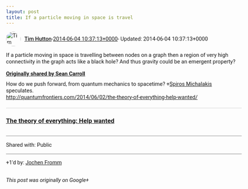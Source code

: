 ```yaml
---
layout: post
title: If a particle moving in space is travel
---
```


<html><head><meta charset="utf-8"><title>If a particle moving in space is travelling between nodes on a graph then a r...</title><style>body {font: 11pt Roboto, Arial, sans-serif; max-width: 640px; margin: 24px;}.author-photo {border-radius: 50%; margin-right: 10px; width: 40px;}.author {font-weight: 500;}.main-content {margin: 15px 0 15px;}.post-title {font-weight: bold;}.location {display: block; margin-top: 15px;}.location img {float: left; margin-right: 5px; width: 20px;}.media-link {display: inline-block; max-width: 100%; vertical-align: top;}.media-link p {margin-top: 5px; max-height: 4em; overflow: scroll;}.media {max-height: 100vh; max-width: 100%;}.video-placeholder {background: black; display: flex; height: 300px; max-width: 100%; width: 640px;}.play-icon {border-bottom: 30px solid transparent; border-left: 50px solid white; border-top: 30px solid transparent; color: white; margin: auto;}.album {max-height: 800px; overflow: scroll; width: calc(100vw - 48px);}.album .media-link {margin-right: 5px; max-width: 250px;}.album .media {max-height: 250px;}.link-embed {border-top: 1px solid lightgrey; display: block; margin-top: 20px;}.link-embed img {max-width: 100%;}.inline-link-embed {display: block;}.inline-link-embed img {vertical-align: middle;}.link-title {display: inline-block; font-size: medium; font-weight: 300; padding-left: 1em;}.reshare-attribution {display: block; font-weight: bold; margin-bottom: 10px;}.poll-image {margin-bottom: 5px; max-height: 300px; max-width: 500px;}.poll-choice {align-items: center; display: flex; margin-bottom: 5px; max-width: 500px;}.poll-choice-percentage {background-color: lightblue; height: 100%; left: 0; position: absolute; z-index: -1;}.poll-choice-selected {margin-right: 5px;}.poll-choice-results {border: 1px solid lightgray; border-radius: 5px; display: flex; line-height: 40px; overflow: hidden; padding: 0 8px; position: relative;}.poll-choice-results, .poll-choice-description {flex-grow: 1; margin-right: 10px;}.poll-choice-image {width: 100%;}.poll-choice-image, .poll-choice-image img {max-height: 40px; max-width: 100px;}.poll-choice-votes {max-height: 100px; overflow: auto;}.plus-entity-embed {color: black; display: block; text-decoration: none;}.plus-entity-embed-cover-photo {max-height: 300px; max-width: 100%;}.plus-entity-embed-info {padding: 0 1em 1em;}.plus-entity-embed-info h2 {font-weight: 500; margin: 10px 0;}.plus-entity-embed-info p {font-size: small; margin: 0;}.collection-owner-avatar {border-radius: 50%; border: 2px solid white; height: 40px; margin-top: -22px;}.visibility {padding: 1em 0; border-top: 1px solid grey;}.post-activity {padding: 1em 0; border-top: 1px solid grey;}.comments {border-top: 1px solid gray; padding-top: 1em;}.comment + .comment {margin-top: 1em;}.comment .media-link, .comment .inline-link-embed {margin-top: 5px;}</style></head><body><div style="margin-bottom:1em;"><div style="display:flex; align-items:center"><img class="author-photo" src="https://lh4.googleusercontent.com/-epo4ZZKNqEw/AAAAAAAAAAI/AAAAAAAAVSU/qu3LpcHEnoQ/s64-c/photo.jpg" alt="Tim Hutton"><a href="https://plus.google.com/+TimHutton" target="_blank" class="author">Tim Hutton</a> - <a target="_blank" href="https://plus.google.com/+TimHutton/posts/AU6kcNJqb9M">2014-06-04 10:37:13+0000</a><span> - Updated: 2014-06-04 10:37:13+0000</span></div><div class="main-content">If a particle moving in space is travelling between nodes on a graph then a region of very high connectivity in the graph acts like a black hole? And thus gravity could be an emergent property?</div><div><a target="_blank" href="https://plus.google.com/+seancarroll/posts/Vz1gQGppVNG" class="reshare-attribution">Originally shared by Sean Carroll</a>How do we push forward, from quantum mechanics to spacetime? <span class="proflinkWrapper"><span class="proflinkPrefix">+</span><a class="proflink bidi_isolate" href="https://plus.google.com/114733168729874273906" oid="114733168729874273906" >Spiros Michalakis</a></span>  speculates.<br><a rel="nofollow" target="_blank" href="http://quantumfrontiers.com/2014/06/02/the-theory-of-everything-help-wanted/" class="ot-anchor bidi_isolate" jslog="10929; track:click" dir="ltr">http://quantumfrontiers.com/2014/06/02/the-theory-of-everything-help-wanted/</a><a href="http://quantumfrontiers.com/2014/06/02/the-theory-of-everything-help-wanted" target="_blank" class="link-embed"><h3>The theory of everything: Help wanted</h3><img src="http://wordpress.com/i/blank.jpg?m=1383295312g" alt=""></a></div></div><div class="visibility">Shared with: Public</div><div class="post-activity"><div class="plus-oners">+1'd by: <a href="https://plus.google.com/+JochenFromm">Jochen Fromm</a></div></div></body></html>

<i>This post was originally on Google+</i>